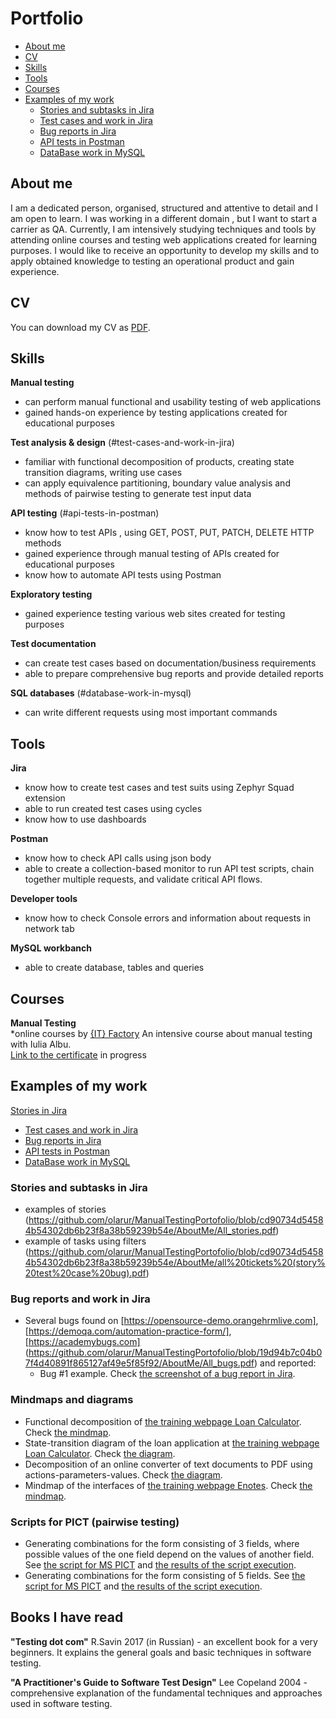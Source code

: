 # Portfolio
- [About me](#about-me)
- [CV](#cv)
- [Skills](#skills)
- [Tools](#tools)
- [Courses](#courses)
- [Examples of my work](#examples-of-my-work)
  * [Stories and subtasks in Jira](#stories-and-subtasks-in-jira)
  * [Test cases and work in Jira](#test-cases-and-work-in-jira)
  * [Bug reports in Jira](#bug-reports-in-jira)
  * [API tests in Postman](#api-tests-in-postman)
  * [DataBase work in MySQL](#database-work-in-mysql)


## About me

I am a dedicated person, organised, structured and attentive to detail and I am open to learn. 
I was working in a different domain , but I want to start a carrier as QA.
Currently, I am intensively studying techniques and tools by attending online courses and testing web applications created for learning purposes.
I would like to receive an opportunity to develop my skills and to apply obtained knowledge to testing an operational product and gain experience. 

## CV
You can download my CV as [PDF](https://github.com/olarur/ManualTestingPortofolio/blob/64fdbfd12562bfddff553905f0b2e364afda0d63/AboutMe/CV%20Olaru%20Razvan%20(1).pdf).

## Skills

__Manual testing__
  * can perform manual functional and usability testing of web applications
  * gained hands-on experience by testing applications created for educational purposes

__Test analysis & design__ (#test-cases-and-work-in-jira)
  * familiar with functional decomposition of products, creating state transition diagrams, writing use cases
  * can apply equivalence partitioning, boundary value analysis and methods of pairwise testing to generate test input data

__API testing__ (#api-tests-in-postman)
  * know how to test APIs , using GET, POST, PUT, PATCH, DELETE HTTP methods
  * gained experience through manual testing of APIs created for educational purposes
  * know how to automate API tests using Postman

__Exploratory testing__
  * gained experience testing various web sites created for testing purposes

__Test documentation__
  * can create test cases based on documentation/business requirements 
  * able to prepare comprehensive bug reports and provide detailed reports

__SQL databases__ (#database-work-in-mysql)
  * can write different requests using most important commands


## Tools

__Jira__
  * know how to create test cases and test suits using Zephyr Squad extension
  * able to run created test cases using cycles
  * know how to use dashboards 

__Postman__
  * know how to check API calls using json body 
  * able to create a collection-based monitor to run API test scripts, chain together multiple requests, and validate critical API flows.

__Developer tools__
  * know how to check Console errors and information about requests in network tab

__MySQL workbanch__
  * able to create database, tables and queries 



## Courses

__Manual Testing__  
*online courses by [{IT} Factory](https://www.itfactory.ro/manual/)
An intensive course about manual testing with Iulia Albu.  
[Link to the certificate]() in progress 


## Examples of my work

[Stories in Jira](#story)
  * [Test cases and work in Jira](#test-cases-and-work-in-jira)
  * [Bug reports in Jira](#bug-reports-in-jira)
  * [API tests in Postman](#api-tests-in-postman)
  * [DataBase work in MySQL](#database-work-in-mysql)

### Stories and subtasks in Jira

  * examples of stories (https://github.com/olarur/ManualTestingPortofolio/blob/cd90734d54584b54302db6b23f8a38b59239b54e/AboutMe/All_stories.pdf)
  * example of tasks using filters (https://github.com/olarur/ManualTestingPortofolio/blob/cd90734d54584b54302db6b23f8a38b59239b54e/AboutMe/all%20tickets%20(story%20test%20case%20bug).pdf) 

### Bug reports and work in Jira

- Several bugs found on [https://opensource-demo.orangehrmlive.com], [https://demoqa.com/automation-practice-form/], [https://academybugs.com] (https://github.com/olarur/ManualTestingPortofolio/blob/19d94b7c04b07f4d40891f865127af49e5f85f92/AboutMe/All_bugs.pdf) and reported:
  * Bug #1 example. Check [the screenshot of a bug report in Jira](https://github.com/olarur/ManualTestingPortofolio/blob/19d94b7c04b07f4d40891f865127af49e5f85f92/AboutMe/bug_report.jpg).

### Mindmaps and diagrams
* Functional decomposition of [the training webpage Loan Calculator](http://creditcalculator.pointschool.ru). Check [the mindmap](https://drive.google.com/file/d/1i1O25CTJNYbuZAmigsRFJjPzUhbRJduY/view?usp=sharing).
* State-transition diagram of the loan application at [the training webpage Loan Calculator](http://creditcalculator.pointschool.ru). Check [the diagram](https://drive.google.com/file/d/1yr1i_gvkTDtbw-ZZF9I_o5CKQZuc2KWG/view?usp=sharing).
* Decomposition of an online converter of text documents to PDF using actions-parameters-values. Check [the diagram](https://drive.google.com/file/d/1gbBCBGNyRJhp0DhFgFbpxrb9F2Zd5LnH/view?usp=sharing).
* Mindmap of the interfaces of [the training webpage Enotes](https://enotes.pointschool.ruin). Check [the mindmap](https://drive.google.com/file/d/1gzv3ADI2_tm_Of0rk_gZDZ1niW50w4oc/view?usp=sharing).

### Scripts for PICT (pairwise testing)

* Generating combinations for the form consisting of 3 fields, where possible values of the one field depend on the values of another field. See [the script for MS PICT](https://drive.google.com/file/d/1nRuFkKA2pXFHHFwfph0SuXq-2p22VLtD/view?usp=sharing) and [the results of the script execution](https://drive.google.com/file/d/1bKWMw8rqOy477JpRgfS8-koDd2jm3MEv/view?usp=sharing).
* Generating combinations for the form consisting of 5 fields. See [the script for MS PICT](https://drive.google.com/file/d/1jG72-v808dXlvSxcC6EYkiaZNbZZTeIB/view?usp=sharing) and [the results of the script execution](https://drive.google.com/file/d/1WlKu_FRv-kSVPPoQlL-7wz6CXqr9f2bi/view?usp=sharing).

## Books I have read
__"Testing dot com"__ R.Savin 2017 (in Russian) - an excellent book for a very beginners. It explains the general goals and basic techniques in software testing.

__"A Practitioner's Guide to Software Test Design"__ Lee Copeland 2004 - comprehensive explanation of the fundamental techniques and approaches used in software testing.
